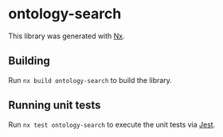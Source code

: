 # ontology-search

This library was generated with [Nx](https://nx.dev).

## Building

Run `nx build ontology-search` to build the library.

## Running unit tests

Run `nx test ontology-search` to execute the unit tests via [Jest](https://jestjs.io).
